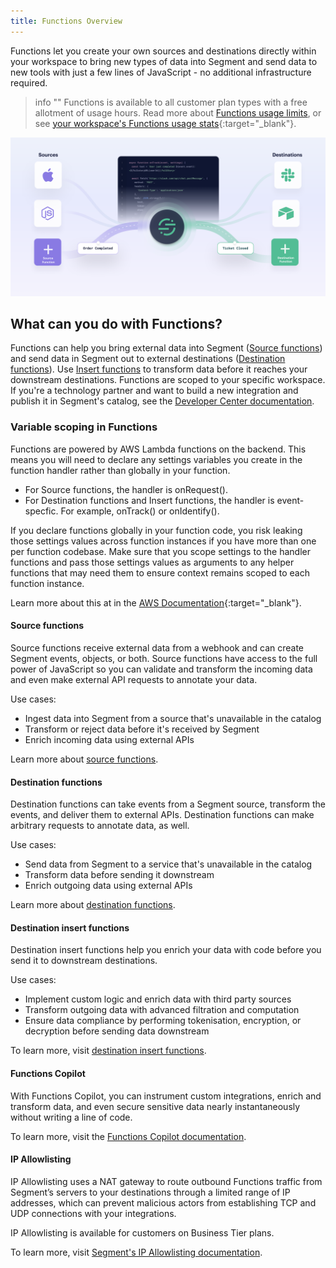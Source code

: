 ```yaml
---
title: Functions Overview
---
```


Functions let you create your own sources and destinations directly within your workspace to bring new types of data into Segment and send data to new tools with just a few lines of JavaScript - no additional infrastructure required.

> info ""
> Functions is available to all customer plan types with a free allotment of usage hours. Read more about [Functions usage limits](/docs/connections/functions/usage/), or see [your workspace's Functions usage stats](https://app.segment.com/goto-my-workspace/settings/usage?metric=functions){:target="_blank"}.

![An image illustrating source functions and destination functions in a Segment workspace](images/functions_overview.png)

## What can you do with Functions?
Functions can help you bring external data into Segment ([Source functions](/docs/connections/functions/source-functions)) and send data in Segment out to external destinations ([Destination functions](/docs/connections/functions/destination-functions)). Use [Insert functions](/docs/connections/functions/insert-functions) to transform data before it reaches your downstream destinations. Functions are scoped to your specific workspace. If you're a technology partner and want to build a new integration and publish it in Segment's catalog, see the [Developer Center documentation](/docs/partners/).

### Variable scoping in Functions
Functions are powered by AWS Lambda functions on the backend. This means you will need to declare any settings variables you create in the function handler rather than globally in your function.

- For Source functions, the handler is onRequest().
- For Destination functions and Insert functions, the handler is event-specfic. For example, onTrack() or onIdentify().

If you declare functions globally in your function code, you risk leaking those settings values across function instances if you have more than one per function codebase. Make sure that you scope settings to the handler functions and pass those settings values as arguments to any helper functions that may need them to ensure context remains scoped to each function instance.

Learn more about this at in the [AWS Documentation](https://docs.aws.amazon.com/lambda/latest/dg/lambda-runtime-environment.html#:~:text=Avoid%20global%20variables,static%20initialization%20performance){:target="_blank"}.

#### Source functions
Source functions receive external data from a webhook and can create Segment events, objects, or both. Source functions have access to the full power of JavaScript so you can validate and transform the incoming data and even make external API requests to annotate your data.

Use cases:
- Ingest data into Segment from a source that's unavailable in the catalog
- Transform or reject data before it's received by Segment
- Enrich incoming data using external APIs

Learn more about [source functions](/docs/connections/functions/source-functions).

#### Destination functions
Destination functions can take events from a Segment source, transform the events, and deliver them to external APIs. Destination functions can make arbitrary requests to annotate data, as well.

Use cases:
- Send data from Segment to a service that's unavailable in the catalog
- Transform data before sending it downstream
- Enrich outgoing data using external APIs

Learn more about [destination functions](/docs/connections/functions/destination-functions).

#### Destination insert functions
Destination insert functions help you enrich your data with code before you send it to downstream destinations.  

Use cases: 
- Implement custom logic and enrich data with third party sources 
- Transform outgoing data with advanced filtration and computation
- Ensure data compliance by performing tokenisation, encryption, or decryption before sending data downstream 

To learn more, visit [destination insert functions](/docs/connections/functions/insert-functions).

#### Functions Copilot

With Functions Copilot, you can instrument custom integrations, enrich and transform data, and even secure sensitive data nearly instantaneously without writing a line of code. 

To learn more, visit the [Functions Copilot documentation](/docs/connections/functions/copilot/).

#### IP Allowlisting

IP Allowlisting uses a NAT gateway to route outbound Functions traffic from Segment’s servers to your destinations through a limited range of IP addresses, which can prevent malicious actors from establishing TCP and UDP connections with your integrations.

IP Allowlisting is available for customers on Business Tier plans.

To learn more, visit [Segment's IP Allowlisting documentation](/docs/connections/destinations/#ip-allowlisting).

